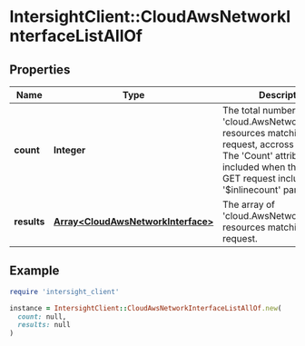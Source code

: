 # IntersightClient::CloudAwsNetworkInterfaceListAllOf

## Properties

| Name | Type | Description | Notes |
| ---- | ---- | ----------- | ----- |
| **count** | **Integer** | The total number of &#39;cloud.AwsNetworkInterface&#39; resources matching the request, accross all pages. The &#39;Count&#39; attribute is included when the HTTP GET request includes the &#39;$inlinecount&#39; parameter. | [optional] |
| **results** | [**Array&lt;CloudAwsNetworkInterface&gt;**](CloudAwsNetworkInterface.md) | The array of &#39;cloud.AwsNetworkInterface&#39; resources matching the request. | [optional] |

## Example

```ruby
require 'intersight_client'

instance = IntersightClient::CloudAwsNetworkInterfaceListAllOf.new(
  count: null,
  results: null
)
```

